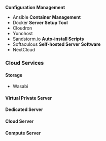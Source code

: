 **Configuration Management**
- Ansible
**Container Management**
- Docker
**Server Setup Tool**
- Cloudron
- Yunohost
- Sandstorm.io
**Auto-install Scripts**
- Softaculous
**Self-hosted Server Software**
- NextCloud

### Cloud Services
#### Storage
- Wasabi
#### Virtual Private Server
#### Dedicated Server
#### Cloud Server
#### Compute Server
